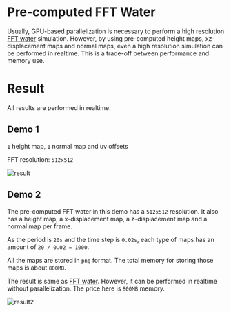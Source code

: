 # Pre-computed FFT Water

Usually, GPU-based parallelization is necessary to perform a high resolution [FFT water](https://github.com/iamyoukou/fftWater) simulation.
However, by using pre-computed height maps, xz-displacement maps and normal maps,
even a high resolution simulation can be performed in realtime.
This is a trade-off between performance and memory use.

# Result

All results are performed in realtime.

## Demo 1

`1` height map, `1` normal map and uv offsets

FFT resolution: `512x512`

![result](./output.gif)

## Demo 2

The pre-computed FFT water in this demo has a `512x512` resolution.
It also has a height map, a x-displacement map, a z-displacement map and a normal map per frame.

As the period is `20s` and the time step is `0.02s`,
each type of maps has an amount of `20 / 0.02 = 1000`.

All the maps are stored in `png` format.
The total memory for storing those maps is about `800MB`.

The result is same as [FFT water](https://github.com/iamyoukou/fftWater).
However, it can be performed in realtime without parallelization.
The price here is `800MB` memory.

![result2](./output2.gif)
